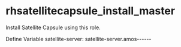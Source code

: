 # rhsatellitecapsule_install_master

Install Satellite Capsule using this role.

Define Variable satellite-server: satellite-server.amos------ 

